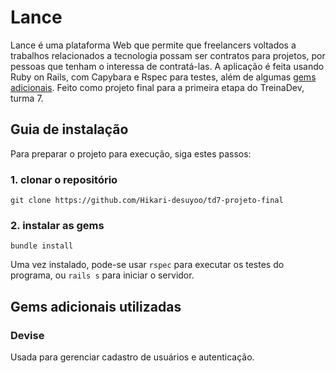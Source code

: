 # Lance
Lance é uma plataforma Web que permite que freelancers voltados a trabalhos relacionados a tecnologia possam ser contratos para projetos, por pessoas que tenham o interessa de contratá-las. A aplicação é feita usando Ruby on Rails, com Capybara e Rspec para testes, além de algumas [gems adicionais](#extra-gems).
Feito como projeto final para a primeira etapa do TreinaDev, turma 7.

## Guia de instalação
Para preparar o projeto para execução, siga estes passos:
### 1. clonar o repositório
`git clone https://github.com/Hikari-desuyoo/td7-projeto-final`
### 2. instalar as gems
`bundle install`

Uma vez instalado, pode-se usar `rspec` para executar os testes do programa, ou `rails s` para iniciar o servidor.

## <a name="extra-gems"></a>Gems adicionais utilizadas
### Devise
Usada para gerenciar cadastro de usuários e autenticação.
